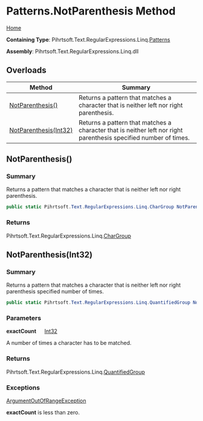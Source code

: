 # Patterns\.NotParenthesis Method

[Home](../../../../../../README.md)

**Containing Type**: Pihrtsoft\.Text\.RegularExpressions\.Linq\.[Patterns](../README.md)

**Assembly**: Pihrtsoft\.Text\.RegularExpressions\.Linq\.dll

## Overloads

| Method | Summary |
| ------ | ------- |
| [NotParenthesis()](#Pihrtsoft_Text_RegularExpressions_Linq_Patterns_NotParenthesis) | Returns a pattern that matches a character that is neither left nor right parenthesis\. |
| [NotParenthesis(Int32)](#Pihrtsoft_Text_RegularExpressions_Linq_Patterns_NotParenthesis_System_Int32_) | Returns a pattern that matches a character that is neither left nor right parenthesis specified number of times\. |

## NotParenthesis\(\) <a name="Pihrtsoft_Text_RegularExpressions_Linq_Patterns_NotParenthesis"></a>

### Summary

Returns a pattern that matches a character that is neither left nor right parenthesis\.

```csharp
public static Pihrtsoft.Text.RegularExpressions.Linq.CharGroup NotParenthesis()
```

### Returns

Pihrtsoft\.Text\.RegularExpressions\.Linq\.[CharGroup](../../CharGroup/README.md)

## NotParenthesis\(Int32\) <a name="Pihrtsoft_Text_RegularExpressions_Linq_Patterns_NotParenthesis_System_Int32_"></a>

### Summary

Returns a pattern that matches a character that is neither left nor right parenthesis specified number of times\.

```csharp
public static Pihrtsoft.Text.RegularExpressions.Linq.QuantifiedGroup NotParenthesis(int exactCount)
```

### Parameters

**exactCount** &emsp; [Int32](https://docs.microsoft.com/en-us/dotnet/api/system.int32)

A number of times a character has to be matched\.

### Returns

Pihrtsoft\.Text\.RegularExpressions\.Linq\.[QuantifiedGroup](../../QuantifiedGroup/README.md)

### Exceptions

[ArgumentOutOfRangeException](https://docs.microsoft.com/en-us/dotnet/api/system.argumentoutofrangeexception)

**exactCount** is less than zero\.

